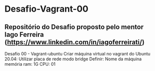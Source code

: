 # Desafio-Vagrant-00

## Repositório do Desafio proposto pelo mentor Iago Ferreira (https://www.linkedin.com/in/iagoferreirati/)

Desafio 00 - Vagrant-ubuntu
Criar máquina virtual no vagrant do Ubuntu 20.04:
  Utilizar placa de rede modo bridge
  Definir:
    Nome da máquina
    memória ram: 1G
    CPU: 01
